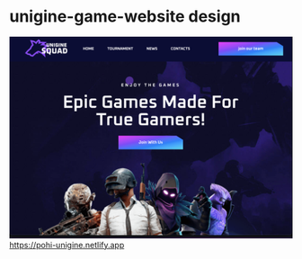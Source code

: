 # unigine-game-website design
![Alt text for the image](assets/images/site.png)
https://pohi-unigine.netlify.app
